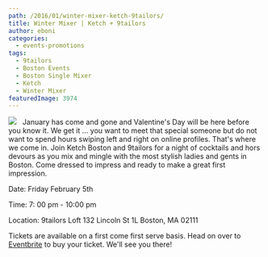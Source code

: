```yaml
---
path: /2016/01/winter-mixer-ketch-9tailors/
title: Winter Mixer | Ketch + 9tailors
author: eboni
categories: 
  - events-promotions
tags: 
  - 9tailors
  - Boston Events
  - Boston Single Mixer
  - Ketch
  - Winter Mixer
featuredImage: 3974
---
```

![](https://cdn.evbuc.com/eventlogos/17025857/ketch.jpg)   January has come and gone and Valentine's Day will be here before you know it. We get it ... you want to meet that special someone but do not want to spend hours swiping left and right on online profiles. That's where we come in. Join Ketch Boston and 9tailors for a night of cocktails and hors devours as you mix and mingle with the most stylish ladies and gents in Boston. Come dressed to impress and ready to make a great first impression.

Date: Friday February 5th

Time: 7: 00 pm - 10:00 pm

Location: 9tailors Loft 132 Lincoln St 1L Boston, MA 02111

Tickets are available on a first come first serve basis. Head on over to [Eventbrite](https://www.eventbrite.com/e/winter-mixer-ketch-9tailors-tickets-20082667800?aff=eac2) to buy your ticket. We'll see you there!